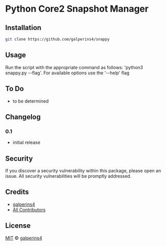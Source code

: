 # Python Core2 Snapshot Manager

## Installation

```sh
git clone https://github.com/galperins4/snappy
```

## Usage
Run the script with the appropriate command as follows: 'python3 snappy.py --flag'. For available options use the '--help' flag

## To Do

- to be determined

## Changelog

### 0.1
- initial release

## Security

If you discover a security vulnerability within this package, please open an issue. All security vulnerabilities will be promptly addressed.

## Credits

- [galperins4](https://github.com/galperins4)
- [All Contributors](../../contributors)

## License

[MIT](LICENSE) © [galperins4](https://github.com/galperins4)





